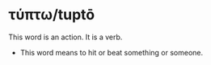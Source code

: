 # τύπτω/tuptō
This word is an action. It is a verb.
* This word means to hit or beat something or someone.
